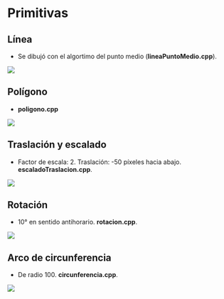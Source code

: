 # Primitivas

## Línea
- Se dibujó con el algortimo del punto medio (**lineaPuntoMedio.cpp**).

![](https://raw.githubusercontent.com/kevin-salazar/computacionGrafica/master/primitivas/imagenes/linea.png)

## Polígono
- **poligono.cpp**

![](https://raw.githubusercontent.com/kevin-salazar/computacionGrafica/master/primitivas/imagenes/poligono.png)

## Traslación y escalado
- Factor de escala: 2. Traslación: -50 píxeles hacia abajo. **escaladoTraslacion.cpp**.

![](https://raw.githubusercontent.com/kevin-salazar/computacionGrafica/master/primitivas/imagenes/escaladoTraslacion.png)

## Rotación
- 10° en sentido antihorario. **rotacion.cpp**.

![](https://raw.githubusercontent.com/kevin-salazar/computacionGrafica/master/primitivas/imagenes/rotacion.png)

## Arco de circunferencia
- De radio 100. **circunferencia.cpp**.

![](https://raw.githubusercontent.com/kevin-salazar/computacionGrafica/master/primitivas/imagenes/arco.png)

